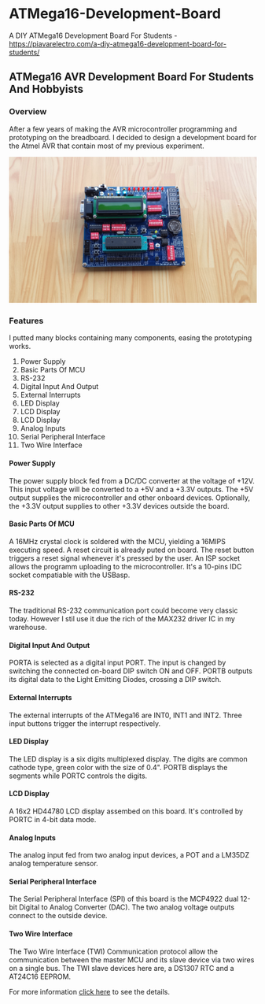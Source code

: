 # ATMega16-Development-Board
A DIY ATMega16 Development Board For Students - https://piavarelectro.com/a-diy-atmega16-development-board-for-students/
## ATMega16 AVR Development Board For Students And Hobbyists
### Overview 
After a few years of making the AVR microcontroller programming and prototyping on the breadboard. I decided to design a development board for the Atmel AVR that contain most of my previous experiment.

[![The completed assembling of the ATMega16 development board](https://github.com/piavarelectro/ATMega16-Development-Board/blob/main/20201101_171200.jpg "The completed assembling of the ATMega16 development board")](https://piavarelectro.com/a-diy-atmega16-development-board-for-students/ "The completed assembling of the ATMega16 development board")

### Features
I putted many blocks containing many components, easing the prototyping works.
1. Power Supply
2. Basic Parts Of MCU
3. RS-232
4. Digital Input And Output
5. External Interrupts
6. LED Display
7. LCD Display
8. LCD Display
9. Analog Inputs
10. Serial Peripheral Interface
11. Two Wire Interface

#### Power Supply
The power supply block fed from a DC/DC converter at the voltage of +12V. This input voltage will be converted to a +5V and a +3.3V outputs.
The +5V output supplies the microcontroller and other onboard devices. Optionally, the +3.3V output supplies to other +3.3V devices outside the board.
#### Basic Parts Of MCU
A 16MHz crystal clock is soldered with the MCU, yielding a 16MIPS executing speed. A reset circuit is already puted on board. The reset button triggers a reset signal whenever it's pressed by the user. An ISP socket allows the programm uploading to the microcontroller. It's a 10-pins  IDC socket compatiable with the USBasp.
#### RS-232
The traditional RS-232 communication port could become very classic today. However I stil use it due the rich of the MAX232 driver IC in my warehouse.
#### Digital Input And Output
PORTA is selected as a digital input PORT. The input is changed by switching the connected on-board DIP switch ON and OFF.
PORTB outputs its digital data to the Light Emitting Diodes, crossing a DIP switch.
#### External Interrupts
The external interrupts of the ATMega16 are INT0, INT1 and INT2. Three input buttons trigger the interrupt respectively.
#### LED Display
The LED display is a six digits multiplexed display. The digits are common cathode type, green color with the size of 0.4". PORTB displays the segments while PORTC controls the digits.
#### LCD Display
A 16x2 HD44780 LCD display assembed on this board. It's controlled by PORTC in 4-bit data mode.
#### Analog Inputs
The analog input fed from two analog input devices, a POT and a LM35DZ analog temperature sensor.
#### Serial Peripheral Interface
The Serial Peripheral Interface (SPI) of this board is the MCP4922 dual 12-bit  Digital to Analog Converter (DAC). The two analog voltage outputs connect to the outside device.
#### Two Wire Interface
The Two Wire Interface (TWI) Communication protocol allow the communication between the master MCU and its slave device via two wires on a single bus. The TWI slave devices here are, a DS1307 RTC and a AT24C16 EEPROM.

For more information [click here](https://piavarelectro.com/a-diy-atmega16-development-board-for-students/ "click here") to see the details.

